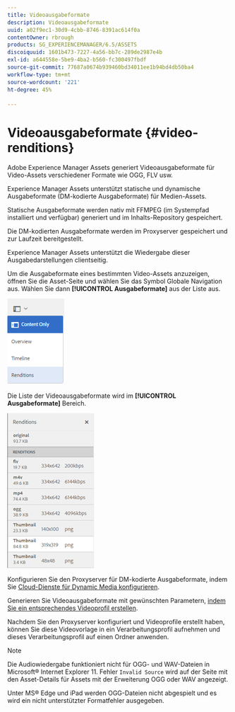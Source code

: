 ```yaml
---
title: Videoausgabeformate
description: Videoausgabeformate
uuid: a02f9ec1-30d9-4cbb-8746-8391ac614f0a
contentOwner: rbrough
products: SG_EXPERIENCEMANAGER/6.5/ASSETS
discoiquuid: 1601b473-7227-4a56-bb7c-289de2987e4b
exl-id: a644558e-5be9-4ba2-b560-fc300497fbdf
source-git-commit: 77687a0674b939460bd34011ee1b94bd4db50ba4
workflow-type: tm+mt
source-wordcount: '221'
ht-degree: 45%

---
```


# Videoausgabeformate {#video-renditions}

Adobe Experience Manager Assets generiert Videoausgabeformate für Video-Assets verschiedener Formate wie OGG, FLV usw.

Experience Manager Assets unterstützt statische und dynamische Ausgabeformate (DM-kodierte Ausgabeformate) für Medien-Assets.

Statische Ausgabeformate werden nativ mit FFMPEG (im Systempfad installiert und verfügbar) generiert und im Inhalts-Repository gespeichert.

Die DM-kodierten Ausgabeformate werden im Proxyserver gespeichert und zur Laufzeit bereitgestellt.

Experience Manager Assets unterstützt die Wiedergabe dieser Ausgabedarstellungen clientseitig.

Um die Ausgabeformate eines bestimmten Video-Assets anzuzeigen, öffnen Sie die Asset-Seite und wählen Sie das Symbol Globale Navigation aus. Wählen Sie dann **[!UICONTROL Ausgabeformate]** aus der Liste aus.

![chlimage_1-478](assets/chlimage_1-478.png)

Die Liste der Videoausgabeformate wird im **[!UICONTROL Ausgabeformate]** Bereich.

![chlimage_1-479](assets/chlimage_1-479.png)

Konfigurieren Sie den Proxyserver für DM-kodierte Ausgabeformate, indem Sie [Cloud-Dienste für Dynamic Media konfigurieren](config-dynamic.md).

Generieren Sie Videoausgabeformate mit gewünschten Parametern, [indem Sie ein entsprechendes Videoprofil erstellen](video-profiles.md).

Nachdem Sie den Proxyserver konfiguriert und Videoprofile erstellt haben, können Sie diese Videovorlage in ein Verarbeitungsprofil aufnehmen und dieses Verarbeitungsprofil auf einen Ordner anwenden.

>[!NOTE]
>
>Die Audiowiedergabe funktioniert nicht für OGG- und WAV-Dateien in Microsoft® Internet Explorer 11. Fehler `Invalid Source` wird auf der Seite mit den Asset-Details für Assets mit der Erweiterung OGG oder WAV angezeigt.
>
>Unter MS® Edge und iPad werden OGG-Dateien nicht abgespielt und es wird ein nicht unterstützter Formatfehler ausgegeben.
